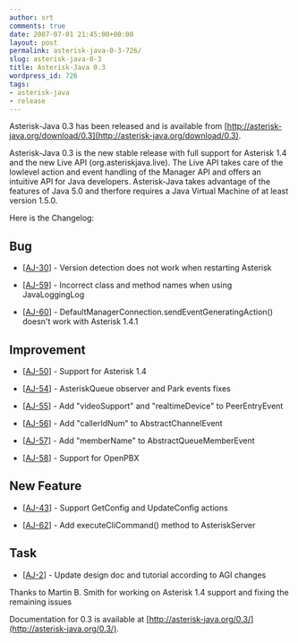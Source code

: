 ```yaml
---
author: srt
comments: true
date: 2007-07-01 21:45:00+00:00
layout: post
permalink: asterisk-java-0-3-726/
slug: asterisk-java-0-3
title: Asterisk-Java 0.3
wordpress_id: 726
tags:
- asterisk-java
- release
---
```


Asterisk-Java 0.3 has been released and is available from [http://asterisk-java.org/download/0.3](http://asterisk-java.org/download/0.3).




Asterisk-Java 0.3 is the new stable release with full support for
Asterisk 1.4 and the new Live API (org.asteriskjava.live).
The Live API takes care of the lowlevel action and event handling
of the Manager API and offers an intuitive API for Java developers.
Asterisk-Java takes advantage of the features of Java 5.0 and therfore
requires a Java Virtual Machine of at least version 1.5.0.






Here is the Changelog:





## Bug






  * [[AJ-30](http://jira.reucon.org/browse/AJ-30)] - Version detection does not work when restarting Asterisk


  * [[AJ-59](http://jira.reucon.org/browse/AJ-59)] - Incorrect class and method names when using JavaLoggingLog


  * [[AJ-60](http://jira.reucon.org/browse/AJ-60)] - DefaultManagerConnection.sendEventGeneratingAction() doesn't work with Asterisk 1.4.1


    


## Improvement






  * [[AJ-50](http://jira.reucon.org/browse/AJ-50)] - Support for Asterisk 1.4


  * [[AJ-54](http://jira.reucon.org/browse/AJ-54)] - AsteriskQueue observer and Park events fixes


  * [[AJ-55](http://jira.reucon.org/browse/AJ-55)] - Add "videoSupport" and "realtimeDevice" to PeerEntryEvent


  * [[AJ-56](http://jira.reucon.org/browse/AJ-56)] - Add "callerIdNum" to AbstractChannelEvent


  * [[AJ-57](http://jira.reucon.org/browse/AJ-57)] - Add "memberName" to AbstractQueueMemberEvent


  * [[AJ-58](http://jira.reucon.org/browse/AJ-58)] - Support for OpenPBX


    


## New Feature






  * [[AJ-43](http://jira.reucon.org/browse/AJ-43)] - Support GetConfig and UpdateConfig actions


  * [[AJ-62](http://jira.reucon.org/browse/AJ-62)] - Add executeCliCommand() method to AsteriskServer


    


## Task






  * [[AJ-2](http://jira.reucon.org/browse/AJ-2)] - Update design doc and tutorial according to AGI changes





Thanks to Martin B. Smith for working on Asterisk 1.4 support and fixing the remaining issues





Documentation for 0.3 is available at [http://asterisk-java.org/0.3/](http://asterisk-java.org/0.3/).
